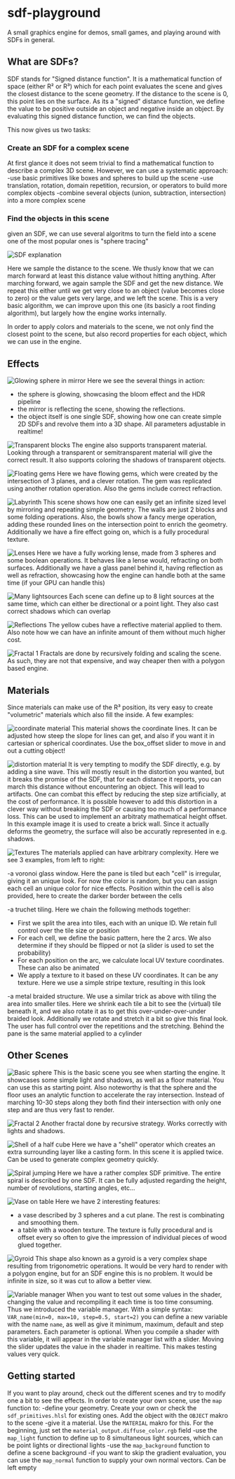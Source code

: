 # sdf-playground

A small graphics engine for demos, small games, and playing around with SDFs in general.

## What are SDFs?

SDF stands for "Signed distance function". It is a mathematical function of space (either R² or R³) which for each point evaluates the scene and gives the closest distance to the scene geometry. If the distance to the scene is 0, this point lies on the surface. As its a "signed" distance function, we define the value to be positive outside an object and negative inside an object. By evaluating this signed distance function, we can find the objects.

This now gives us two tasks:

### Create an SDF for a complex scene

At first glance it does not seem trivial to find a mathematical function to describe a complex 3D scene. However, we can use a systematic approach:
-use basic primitives like boxes and spheres to build up the scene
-use translation, rotation, domain repetition, recursion, or operators to build more complex objects
-combine several objects (union, subtraction, intersection) into a more complex scene

### Find the objects in this scene

given an SDF, we can use several algoritms to turn the field into a scene one of the most popular ones is "sphere tracing"

![SDF explanation](Images/raymarch.png)

Here we sample the distance to the scene. We thusly know that we can march forward at least this distance value without hitting anything. After marching forward, we again sample the SDF and get the new distance. We repeat this either until we get very close to an object (value becomes close to zero) or the value gets very large, and we left the scene. This is a very basic algorithm, we can improve upon this one (its basicly a root finding algorithm), but largely how the engine works internally.

In order to apply colors and materials to the scene, we not only find the closest point to the scene, but also record properties for each object, which we can use in the engine.

## Effects

![Glowing sphere in mirror](Images/neon.png)
Here we see the several things in action:
- the sphere is glowing, showcasing the bloom effect and the HDR pipeline
- the mirror is reflecting the scene, showing the reflections.
- the object itself is one single SDF, showing how one can create simple 2D SDFs and revolve them into a 3D shape. All parameters adjustable in realtime!

![Transparent blocks](Images/transparency.png)
The engine also supports transparent material. Looking through a transparent or semitransparent material will give the correct result. It also supports coloring the shadows of transparent objects.

![Floating gems](Images/gems.png)
Here we have flowing gems, which were created by the intersection of 3 planes, and a clever rotation. The gem was replicated using another rotation operation. Also the gems include correct refraction.

![Labyrinth](Images/labyrinth.png)
This scene shows how one can easily get an infinite sized level by mirroring and repeating simple geometry. The walls are just 2 blocks and some folding operations. Also, the bowls show a fancy merge operation, adding these rounded lines on the intersection point to enrich the geometry. Additionally we have a fire effect going on, which is a fully procedural texture.

![Lenses](Images/lense1.png)
Here we have a fully working lense, made from 3 spheres and some boolean operations. It behaves like a lense would, refracting on both surfaces. Additionally we have a glass panel behind it, having reflection as well as refraction, showcasing how the engine can handle both at the same time (if your GPU can handle this)

![Many lightsources](Images/multi-lights.png)
Each scene can define up to 8 light sources at the same time, which can either be directional or a point light. They also cast correct shadows which can overlap

![Reflections](Images/cube-sea.png)
The yellow cubes have a reflective material applied to them. Also note how we can have an infinite amount of them without much higher cost.

![Fractal 1](Images/fractal.png)
Fractals are done by recursively folding and scaling the scene. As such, they are not that expensive, and way cheaper then with a polygon based engine.
## Materials

Since materials can make use of the R³ position, its very easy to create "volumetric" materials which also fill the inside. A few examples:

![coordinate material](Images/coordinate%20material.png)
This material shows the coordinate lines. It can be adjusted how steep the slope for lines can get, and also if you want it in cartesian or spherical coordinates. Use the box_offset slider to move in and out a cutting object!

![distortion material](Images/distortion.png)
It is very tempting to modify the SDF directly, e.g. by adding a sine wave. This will mostly result in the distortion you wanted, but it breaks the promise of the SDF, that for each distance it reports, you can march this distance without encountering an object. This will lead to artifacts. One can combat this effect by reducing the step size artificially, at the cost of performance. It is possible however to add this distortion in a clever way without breaking the SDF or causing too much of a performance loss. This can be used to implement an arbitraty mathematical height offset. In this example image it is used to create a brick wall. Since it actually deforms the geometry, the surface will also be accuratly represented in e.g. shadows.

![Textures](Images/tiling.png)
The materials applied can have arbitrary complexity. Here we see 3 examples, from left to right:

-a voronoi glass window. Here the pane is tiled but each "cell" is irregular, giving it an unique look. For now the color is random, but you can assign each cell an unique color for nice effects. Position within the cell is also provided, here to create the darker border between the cells

-a truchet tiling. Here we chain the following methods together:
* First we split the area into tiles, each with an unique ID. We retain full control over the tile size or position
* For each cell, we define the basic pattern, here the 2 arcs. We also determine if they should be flipped or not (a slider is used to set the probability)
* For each position on the arc, we calculate local UV texture coordinates. These can also be animated
* We apply a texture to it based on these UV coordinates. It can be any texture. Here we use a simple stripe texture, resulting in this look

-a metal braided structure. We use a similar trick as above with tiling the area into smaller tiles. Here we shrink each tile a bit to see the (virtual) tile beneath it, and we also rotate it as to get this over-under-over-under braided look. Additionally we rotate and stretch it a bit so give this final look. The user has full control over the repetitions and the stretching. Behind the pane is the same material applied to a cylinder

## Other Scenes

![Basic sphere](Images/sphere.png)
This is the basic scene you see when starting the engine. It showcases some simple light and shadows, as well as a floor material. You can use this as starting point. Also noteworthy is that the sphere and the floor uses an analytic function to accelerate the ray intersection. Instead of marching 10-30 steps along they both find their intersection with only one step and are thus very fast to render.

![Fractal 2](Images/sierpinski.png)
Another fractal done by recursive strategy. Works correctly with lights and shadows.

![Shell of a half cube](Images/shell.png)
Here we have a "shell" operator which creates an extra surrounding layer like a casting form. In this scene it is applied twice. Can be used to generate complex geometry quickly.

![Spiral jumping](Images/spiral.png)
Here we have a rather complex SDF primitive. The entire spiral is described by one SDF. It can be fully adjusted regarding the height, number of revolutions, starting angles, etc...

![Vase on table](Images/table.png)
Here we have 2 interesting features:
- a vase described by 3 spheres and a cut plane. The rest is combinating and smoothing them.
- a table with a wooden texture. The texture is fully procedural and is offset every so often to give the impression of individual pieces of wood glued together.

![Gyroid](Images/gyroid.png)
This shape also known as a gyroid is a very complex shape resulting from trigonometric operations. It would be very hard to render with a polygon engine, but for an SDF engine this is no problem. It would be infinite in size, so it was cut to allow a better view.

![Variable manager](Images/variable-manager.png)
When you want to test out some values in the shader, changing the value and recompiling it each time is too time consuming. Thus we introduced the variable manager. With a simple syntax:
`VAR_name(min=0, max=10, step=0.5, start=2)`
you can define a new variable with the name `name`, as well as give it minimum, maximum, default and step parameters. Each parameter is optional. When you compile a shader with this variable, it will appear in the variable manager list with a slider. Moving the slider updates the value in the shader in realtime. This makes testing values very quick.

## Getting started

If you want to play around, check out the different scenes and try to modify one a bit to see the effects. In order to create your own scene, use the `map` function to:
-define your geometry. Create your own or check the `sdf_primitives.hlsl` for existing ones. Add the object with the `OBJECT` makro to the scene
-give it a material. Use the `MATERIAL` makro for this. For the beginning, just set the `material_output.diffuse_color.rgb` field
-use the `map_light` function to define up to 8 simultaneous light sources, which can be point lights or directional lights
-use the `map_background` function to define a scene background
-if you want to skip the gradient evaluation, you can use the `map_normal` function to supply your own normal vectors. Can be left empty
